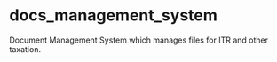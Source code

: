 # docs_management_system
Document Management System which manages files  for ITR and other taxation.
